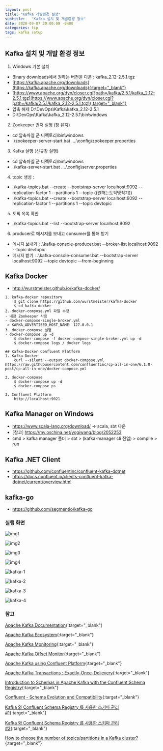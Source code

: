 ```yaml
---
layout: post
title: "Kafka 개발환경 설정"
subtitle:   "Kafka 설치 및 개발환경 정보"
date: 2020-09-07 20:00:00 -0400
categories: tip
tags: kafka setup
---
```



## Kafka 설치 및 개발 환경 정보
1. Windows 기본 설치
- Binary downloads에서 원하는 버전을 다운 : kafka_2.12-2.5.1.tgz
- [https://kafka.apache.org/downloads](https://kafka.apache.org/downloads){:target="_blank"}
- [https://www.apache.org/dyn/closer.cgi?path=/kafka/2.5.1/kafka_2.12-2.5.1.tgz](https://www.apache.org/dyn/closer.cgi?path=/kafka/2.5.1/kafka_2.12-2.5.1.tgz){:target="_blank"}
- 압축 해제 D:\DevOps\Kafka\kafka_2.12-2.5.1
- D:\DevOps\Kafka\kafka_2.12-2.5.1\bin\windows

2. Zookeeper 먼저 실행 (창 유지)
- cd 압축파일 푼 디렉토리\bin\windows
- .\zookeeper-server-start.bat ..\..\config\zookeeper.properties
 
3. Kafka 실행 (신규창 실행)
- cd 압축파일 푼 디렉토리\bin\windows
- .\kafka-server-start.bat ..\..\config\server.properties

4. topic 생성 :
- .\kafka-topics.bat --create --bootstrap-server localhost:9092 --replication-factor 1 --partitions 1 --topic ((원하는토픽명적기))
- .\kafka-topics.bat --create --bootstrap-server localhost:9092 --replication-factor 1 --partitions 1 --topic devtopic

5. 토픽 목록 확인 
- .\kafka-topics.bat --list --bootstrap-server localhost:9092

6. producer로 메시지를 보내고 consumer를 통해 받기
- 메시지 보내기 : .\kafka-console-producer.bat --broker-list localhost:9092 --topic devtopic
- 메시지 받기 : .\kafka-console-consumer.bat --bootstrap-server localhost:9092 --topic devtopic --from-beginning

## Kafka Docker 
- http://wurstmeister.github.io/kafka-docker/

```
1. kafka-docker repository
	$ git clone https://github.com/wurstmeister/kafka-docker
	$ cd kafka-docker
2. docker-compose.yml 파일 수정
- 내장 Zookeeper 사용
- docker-compose-single-broker.yml
 > KAFKA_ADVERTISED_HOST_NAME: 127.0.0.1
3. docker-compose 실행
- docker-compose up -d
	$ docker-compose -f docker-compose-single-broker.yml up -d
	$ docker-compose logs / docker logs
```

```
## Kafka-Docker Confluent Platform
1. Kafka-Docker
	curl --silent --output docker-compose.yml https://raw.githubusercontent.com/confluentinc/cp-all-in-one/6.1.0-post/cp-all-in-one/docker-compose.yml

2. docker-compose
	$ docker-compose up -d
	$ docker-compose ps

3. Confluent Platform
	http://localhost:9021
```

## Kafka Manager on Windows
- https://www.scala-lang.org/download/ -> scala, sbt 다운
- [참고] https://my.oschina.net/yogiwang/blog/2052253
- cmd > kafka manager 폴더 > sbt > (kafka-manager cli 진입) > compile > run

## Kafka .NET Client
- https://github.com/confluentinc/confluent-kafka-dotnet
- https://docs.confluent.io/clients-confluent-kafka-dotnet/current/overview.html

## kafka-go
- https://github.com/segmentio/kafka-go

### 실행 화면
![img1](/assets/img/post/kafka/img01.JPG)

![img2](/assets/img/post/kafka/img02.JPG)

![img3](/assets/img/post/kafka/img03.JPG)

![img4](/assets/img/post/kafka/img04.JPG)

![kafka-1](/assets/img/post/kafka/kafka-1.JPG)

![kafka-2](/assets/img/post/kafka/kafka-2.JPG)

![kafka-3](/assets/img/post/kafka/kafka-3.JPG)

![kafka-4](/assets/img/post/kafka/kafka-4.JPG)


### 참고
[Apache Kafka Documentation](https://kafka.apache.org/documentation/){:target="_blank"}

[Apache Kafka Ecosystem](https://cwiki.apache.org/confluence/display/KAFKA/Ecosystem){:target="_blank"}

[Apache Kafka Monitoring](https://docs.confluent.io/platform/current/kafka/monitoring.html){:target="_blank"}

[Apache Kafka Offset Monitor](https://github.com/Morningstar/kafka-offset-monitor){:target="_blank"}

[Apache Kafka using Confluent Platform](https://docs.confluent.io/platform/current/quickstart/ce-docker-quickstart.html){:target="_blank"}

[Apache Kafka Transactions : Exactly-Once-Delievery](https://www.confluent.io/blog/transactions-apache-kafka/){:target="_blank"}

[Introduction to Schemas in Apache Kafka with the Confluent Schema Registry](https://medium.com/@stephane.maarek/introduction-to-schemas-in-apache-kafka-with-the-confluent-schema-registry-3bf55e401321){:target="_blank"}

[Confluent - Schema Evolution and Compatibility](https://docs.confluent.io/platform/current/schema-registry/avro.html#schema-evolution#schema-evolution){:target="_blank"}

[Kafka 와 Confluent Schema Registry 를 사용한 스키마 관리 #1](https://medium.com/@gaemi/kafka-%EC%99%80-confluent-schema-registry-%EB%A5%BC-%EC%82%AC%EC%9A%A9%ED%95%9C-%EC%8A%A4%ED%82%A4%EB%A7%88-%EA%B4%80%EB%A6%AC-1-cdf8c99d2c5c){:target="_blank"}

[Kafka 와 Confluent Schema Registry 를 사용한 스키마 관리 #2](https://medium.com/@gaemi/kafka-%EC%99%80-confluent-schema-registry-%EB%A5%BC-%EC%82%AC%EC%9A%A9%ED%95%9C-%EC%8A%A4%ED%82%A4%EB%A7%88-%EA%B4%80%EB%A6%AC-2-bfa96622a974){:target="_blank"}

[How to choose the number of topics/partitions in a Kafka cluster?](https://www.confluent.io/blog/how-choose-number-topics-partitions-kafka-cluster/){:target="_blank"}
